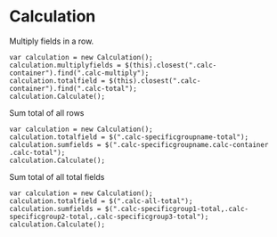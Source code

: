 # Calculation

Multiply fields in a row.
```
var calculation = new Calculation();
calculation.multiplyfields = $(this).closest(".calc-container").find(".calc-multiply");
calculation.totalfield = $(this).closest(".calc-container").find(".calc-total");
calculation.Calculate();
```

Sum total of all rows
```
var calculation = new Calculation();
calculation.totalfield = $(".calc-specificgroupname-total");
calculation.sumfields = $(".calc-specificgroupname.calc-container .calc-total");
calculation.Calculate();
```

Sum total of all total fields
```
var calculation = new Calculation();
calculation.totalfield = $(".calc-all-total");
calculation.sumfields = $(".calc-specificgroup1-total,.calc-specificgroup2-total,.calc-specificgroup3-total");
calculation.Calculate();
```
